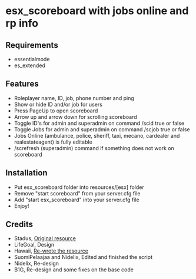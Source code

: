 <h1>esx_scoreboard with jobs online and rp info</h1>

<h2>Requirements</h2>
<ul>
  <li>essentialmode</li>
  <li>es_extended</li>
</ul>

<h2>Features</h2>
<ul>
  <li>Roleplayer name, ID, job, phone number and ping</li>
  <li>Show or hide ID and/or job for users</li>
  <li>Press PageUp to open scoreboard</li>
  <li>Arrow up and arrow down for scrolling scoreboard</li>
  <li>Toggle ID's for admin and superadmin on command /scid true or false</li>
  <li>Toggle Jobs for admin and superadmin on command /scjob true or false</li>
  <li>Jobs Online (ambulance, police, sheriff, taxi, mecano, cardealer and realestateagent) is fully editable</li>
  <li>/screfresh (superadmin) command if something does not work on scoreboard</li>
</ul>

<h2>Installation</h2>
<ul>
  <li>Put esx_scoreboard folder into resources/[esx] folder</li>
  <li>Remove "start scoreboard" from your server.cfg file</li>
  <li>Add "start esx_scoreboard" into your server.cfg file</li>
  <li>Enjoy!</li>
</ul>

<h2>Credits</h2>
<ul>
  <li>Stadus, <a href="https://forum.fivem.net/t/release-esx-custom-scoreboard-with-jobs-online/84767">Original resource</a></li>
  <li>LifeGoal, Design</li>
  <li>Hawaii, <a href="https://forum.fivem.net/t/release-esx-scoreboard/192860">Re-wrote the resource</a></li>
  <li>SuomiPelaajaa and Nidelix, Edited and finished the script</li>
  <li>Nidelix, Re-design</li>
  <li>B1G, Re-design and some fixes on the base code</li>
</ul>
